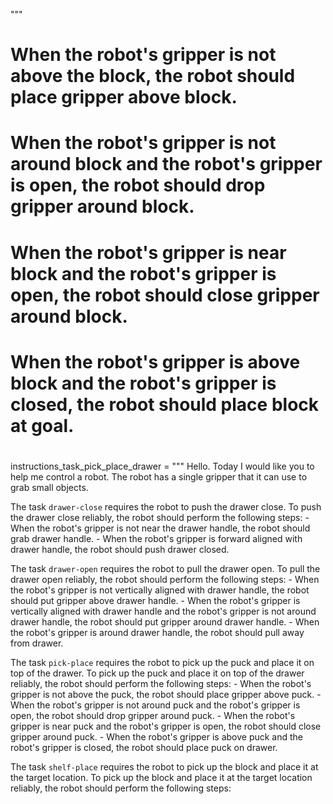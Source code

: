 
"""
# <solution>
# When the robot's gripper is not above the block, the robot should place gripper above block.
# When the robot's gripper is not around block and the robot's gripper is open, the robot should drop gripper around block.
# When the robot's gripper is near block and the robot's gripper is open, the robot should close gripper around block.
# When the robot's gripper is above block and the robot's gripper is closed, the robot should place block at goal.
# </solution>

instructions_task_pick_place_drawer = """
Hello. Today I would like you to help me control a robot. The robot has a single gripper that it can use to grab small objects.


The task `drawer-close` requires the robot to push the drawer close.
To push the drawer close reliably, the robot should perform the following steps:
    - When the robot's gripper is not near the drawer handle, the robot should grab drawer handle.
    - When the robot's gripper is forward aligned with drawer handle, the robot should push drawer closed.

The task `drawer-open` requires the robot to pull the drawer open.
To pull the drawer open reliably, the robot should perform the following steps:
    - When the robot's gripper is not vertically aligned with drawer handle, the robot should put gripper above drawer handle.
    - When the robot's gripper is vertically aligned with drawer handle and the robot's gripper is not around drawer handle, the robot should put gripper around drawer handle.
    - When the robot's gripper is around drawer handle, the robot should pull away from drawer.

The task `pick-place` requires the robot to pick up the puck and place it on top of the drawer.
To pick up the puck and place it on top of the drawer reliably, the robot should perform the following steps:
    - When the robot's gripper is not above the puck, the robot should place gripper above puck.
    - When the robot's gripper is not around puck and the robot's gripper is open, the robot should drop gripper around puck.
    - When the robot's gripper is near puck and the robot's gripper is open, the robot should close gripper around puck.
    - When the robot's gripper is above puck and the robot's gripper is closed, the robot should place puck on drawer.

The task `shelf-place` requires the robot to pick up the block and place it at the target location.
To pick up the block and place it at the target location reliably, the robot should perform the following steps:
